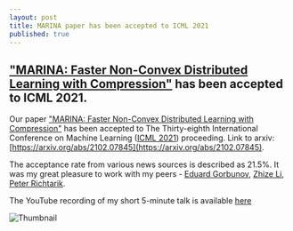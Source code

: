 ```yaml
---
layout: post
title: MARINA paper has been accepted to ICML 2021
published: true
---
```

["MARINA: Faster Non-Convex Distributed Learning with Compression"](https://proceedings.mlr.press/v139/gorbunov21a.html) has been accepted to ICML 2021.
---

Our paper ["MARINA: Faster Non-Convex Distributed Learning with Compression"](https://proceedings.mlr.press/v139/gorbunov21a.html) has been accepted to The Thirty-eighth International Conference on Machine Learning ([ICML 2021](https://icml.cc/Conferences/2021)) proceeding.
Link to arxiv: [https://arxiv.org/abs/2102.07845](https://arxiv.org/abs/2102.07845).

The acceptance rate from various news sources is described as 21.5%. It was my great pleasure to work with my peers - [Eduard Gorbunov](https://eduardgorbunov.github.io/), [Zhize Li](https://zhizeli.github.io/), [Peter Richtarik](https://richtarik.org/). 

The YouTube recording of my short 5-minute talk is available [here](https://www.youtube.com/watch?v=o5MwC4DYbGE)

![Thumbnail](https://burlachenkok.github.io/materials/icml_thumbnail.jpeg)
